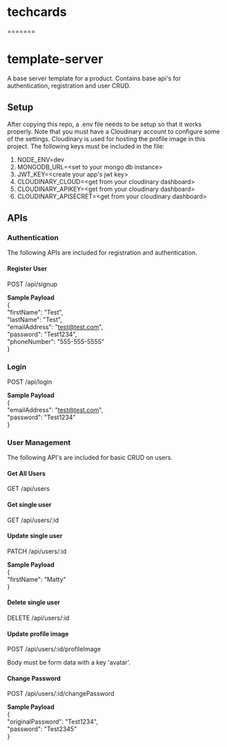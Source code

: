 # techcards
=======
# template-server
A base server template for a product.  Contains base api's for authentication, registration and user CRUD.

## Setup
After copying this repo, a .env file needs to be setup so that it works properly.  Note that you must have a Cloudinary account to configure some of the settings.  Cloudinary is used for hosting the profile image in this project.  The following keys must be included in the file:
1. NODE_ENV=dev
2. MONGODB_URL=\<set to your mongo db instance>
3. JWT_KEY=\<create your app's jwt key>
4. CLOUDINARY_CLOUD=\<get from your cloudinary dashboard>
5. CLOUDINARY_APIKEY=\<get from your cloudinary dashboard>
6. CLOUDINARY_APISECRET=\<get from your cloudinary dashboard>

## APIs
### Authentication
The following APIs are included for registration and authentication.

#### Register User
POST /api/signup  

**Sample Payload**  
{  
  "firstName": "Test",  
  "lastName": "Test",  
  "emailAddress": "test@test.com",  
  "password": "Test1234",  
  "phoneNumber": "555-555-5555"  
}  

### Login
POST /api/login  

**Sample Payload**  
{  
  "emailAddress": "test@test.com",  
  "password": "Test1234"  
}  

### User Management
The following API's are included for basic CRUD on users.

#### Get All Users
GET /api/users

#### Get single user
GET /api/users/:id

#### Update single user
PATCH /api/users/:id  

**Sample Payload**  
{  
    "firstName": "Matty"  
}  

#### Delete single user
DELETE /api/users/:id  

#### Update profile image
POST /api/users/:id/profileImage  

Body must be form data with a key 'avatar'.  

#### Change Password
POST /api/users/:id/changePassword

**Sample Payload**  
{  
  "originalPassword": "Test1234",  
  "password": "Test2345"  
}

